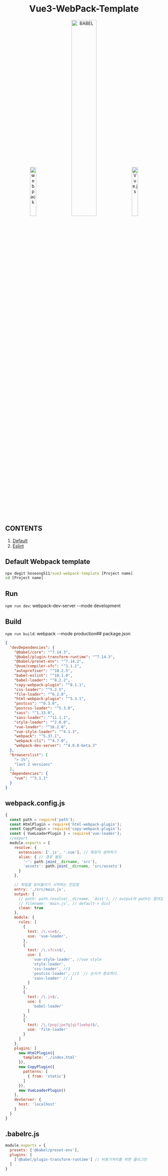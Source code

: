   <strong><h1 align="center">Vue3-WebPack-Template</h1></strong>
  <div align="center">
    <img src="https://camo.githubusercontent.com/b0573f87b0786eda63c76f2a9a1358e7a653783c25c03c6c908a00b70c713d78/68747470733a2f2f7765627061636b2e6a732e6f72672f6173736574732f69636f6e2d7371756172652d6269672e737667" width= 20%; alt="webpack" />
    &nbsp;
    <img src="https://d33wubrfki0l68.cloudfront.net/7a197cfe44548cc1a3f581152af70a3051e11671/78df8/img/babel.svg" width= 40%; alt="BABEL" />
    &nbsp;
    <img src="https://kr.vuejs.org/images/logo.png" width= 20%; alt="Vue.js" />
  </div>
  <br>

## **CONTENTS**
  01. [Default](https://github.com/hoseong511/vue3-webpack-template/tree/main)
  02. [Eslint](https://github.com/hoseong511/vue3-webpack-template/tree/eslint)

## **Default Webpack template**
```cmd
npx degit hoseong511/vue3-webpack-template [Project name]
cd [Project name]
```
## Run
```npm run dev```: webpack-dev-server --mode development
## Build
```npm run build```: webpack --mode production## package.json
  ```json
  {
    "devDependencies": {
      "@babel/core": "^7.14.3",
      "@babel/plugin-transform-runtime": "^7.14.3",
      "@babel/preset-env": "^7.14.2",
      "@vue/compiler-sfc": "^3.1.1",
      "autoprefixer": "^10.2.5",
      "babel-eslint": "^10.1.0",
      "babel-loader": "^8.2.2",
      "copy-webpack-plugin": "^8.1.1",
      "css-loader": "^5.2.5",
      "file-loader": "^6.2.0",
      "html-webpack-plugin": "^5.3.1",
      "postcss": "^8.3.0",
      "postcss-loader": "^5.3.0",
      "sass": "^1.33.0",
      "sass-loader": "^11.1.1",
      "style-loader": "^2.0.0",
      "vue-loader": "^16.2.0",
      "vue-style-loader": "^4.1.3",
      "webpack": "^5.37.1",
      "webpack-cli": "^4.7.0",
      "webpack-dev-server": "^4.0.0-beta.3"
    },
    "browserslist": [
      "> 1%",
      "last 2 versions"
    ],
    "dependencies": {
      "vue": "^3.1.1"
    }
  }
  ```
## webpack.config.js
  ```js
  {
    const path = require('path');
    const HtmlPlugin = require('html-webpack-plugin');
    const CopyPlugin = require('copy-webpack-plugin');
    const { VueLoaderPlugin } = require('vue-loader');
    //export
    module.exports = {
      resolve: {
        extensions: ['.js', '.vue'], // 확장자 생략하기
        alias: { // 경로 별칭
          '~': path.join(__dirname, 'src'),
          'assets': path.join(__dirname, 'src/assets')
        }
      },

      // 파일을 읽어들이기 시작하는 진입점
      entry: './src/main.js',
      output: {
        // path: path.resolve(__dirname, 'dist'), // output의 path는 절대경로를 사용!
        // filename: 'main.js', // default-> dist
        clean: true
      },
      module: {
        rules: [
          {
            test: /\.vue$/,
            use: 'vue-loader',
          },
          {
            test: /\.s?css$/,
            use: [
              'vue-style-loader', //vue style
              'style-loader',
              'css-loader', //3
              'postcss-loader', //2  // 순서가 중요하다.
              'sass-loader' // 1
            ]
          },
          {
            test: /\.js$/,
            use: [
              'babel-loader'
            ]
          },
          {
            test: /\.(png|jpe?g|gif|webp)$/,
            use: 'file-loader'
          }
        ]
      },
      plugins: [
        new HtmlPlugin({
          template: './index.html'
        }),
        new CopyPlugin({
          patterns: [
            { from: 'static'}
          ]
        }),
        new VueLoaderPlugin()
      ],
      devServer: {
        host: 'localhost'
      }
    } 
  }
  ```
  ## .babelrc.js
  ```js
  module.exports = {
    presets: ['@babel/preset-env'],
    plugins: [
      ['@babel/plugin-transform-runtime'] // 비동기처리를 위한 플러그인
    ]
  }
  ```
  
